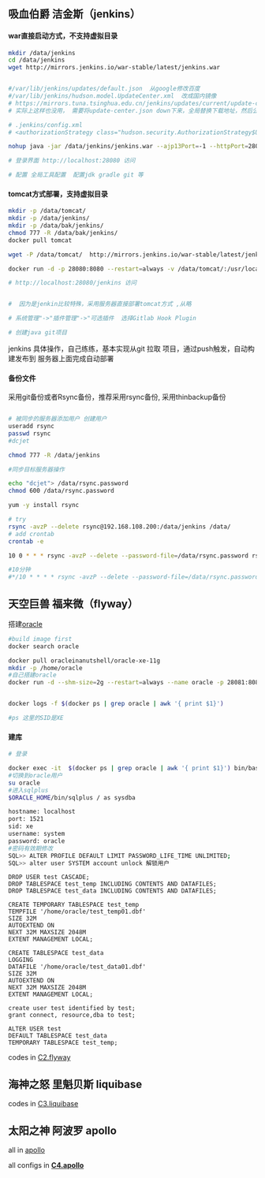 ## 吸血伯爵 洁金斯（jenkins）

#### war直接启动方式，不支持虚拟目录

```bash
mkdir /data/jenkins
cd /data/jenkins
wget http://mirrors.jenkins.io/war-stable/latest/jenkins.war


#/var/lib/jenkins/updates/default.json  从google修改百度
#/var/lib/jenkins/hudson.model.UpdateCenter.xml  改成国内镜像   
# https://mirrors.tuna.tsinghua.edu.cn/jenkins/updates/current/update-center.json
# 实际上这样也没用， 需要将update-center.json down下来，全局替换下载地址，然后公布出去如附件update-center.json

# .jenkins/config.xml
# <authorizationStrategy class="hudson.security.AuthorizationStrategy$Unsecured"/>

nohup java -jar /data/jenkins/jenkins.war --ajp13Port=-1 --httpPort=28080 1>/data/jenkins/send.out 2>&1 &

# 登录界面 http://localhost:28080 访问

# 配置 全局工具配置  配置jdk gradle git 等
```

#### tomcat方式部署，支持虚拟目录

```bash
mkdir -p /data/tomcat/
mkdir -p /data/jenkins/
mkdir -p /data/bak/jenkins/
chmod 777 -R /data/bak/jenkins/
docker pull tomcat

wget -P /data/tomcat/  http://mirrors.jenkins.io/war-stable/latest/jenkins.war 

docker run -d -p 28080:8080 --restart=always -v /data/tomcat/:/usr/local/tomcat/webapps/ -v /data/jenkins/:/root/.jenkins -v /data/bak/jenkins/:/data/bak/jenkins/ --name jenkins tomcat

# http://localhost:28080/jenkins 访问


#  因为是jenkin比较特殊，采用服务器直接部署tomcat方式 ,从略

```

```bash
# 系统管理"->"插件管理"->"可选插件  选择Gitlab Hook Plugin

# 创建java git项目
```

jenkins 具体操作，自己练练，基本实现从git 拉取 项目，通过push触发，自动构建发布到 服务器上面完成自动部署



#### 备份文件

采用git备份或者Rsync备份，推荐采用rsync备份, 采用thinbackup备份

```bash

# 被同步的服务器添加用户 创建用户
useradd rsync
passwd rsync
#dcjet

chmod 777 -R /data/jenkins

#同步目标服务器操作

echo "dcjet"> /data/rsync.password
chmod 600 /data/rsync.password

yum -y install rsync

# try
rsync -avzP --delete rsync@192.168.108.200:/data/jenkins /data/
# add crontab
crontab -e

10 0 * * * rsync -avzP --delete --password-file=/data/rsync.password rsync@192.168.108.200:/data/jenkins /data/

#10分钟
#*/10 * * * * rsync -avzP --delete --password-file=/data/rsync.password rsync@192.168.108.200:/data/jenkins /data/

```





## 天空巨兽 福来微（flyway）

搭建[oracle](https://github.com/oracle/docker-images/tree/master/OracleDatabase/SingleInstance)

```bash
#build image first
docker search oracle

docker pull oracleinanutshell/oracle-xe-11g
mkdir -p /home/oracle
#自己搭建oracle
docker run -d --shm-size=2g --restart=always --name oracle -p 28081:8080 -p 1521:1521 -v /home/oracle:/home/oracle oracleinanutshell/oracle-xe-11g 


docker logs -f $(docker ps | grep oracle | awk '{ print $1}')

#ps 这里的SID是XE

```

#### 建库

```bash
# 登录

docker exec -it  $(docker ps | grep oracle | awk '{ print $1}') bin/bash
#切换到oracle用户
su oracle 
#进入sqlplus
$ORACLE_HOME/bin/sqlplus / as sysdba 

hostname: localhost
port: 1521
sid: xe
username: system
password: oracle
#密码有效期修改
SQL>> ALTER PROFILE DEFAULT LIMIT PASSWORD_LIFE_TIME UNLIMITED; 
SQL>> alter user SYSTEM account unlock 解锁用户

```

```plsql
DROP USER test CASCADE;
DROP TABLESPACE test_temp INCLUDING CONTENTS AND DATAFILES;
DROP TABLESPACE test_data INCLUDING CONTENTS AND DATAFILES;

CREATE TEMPORARY TABLESPACE test_temp
TEMPFILE '/home/oracle/test_temp01.dbf'
SIZE 32M
AUTOEXTEND ON
NEXT 32M MAXSIZE 2048M
EXTENT MANAGEMENT LOCAL;

CREATE TABLESPACE test_data
LOGGING
DATAFILE '/home/oracle/test_data01.dbf'
SIZE 32M
AUTOEXTEND ON
NEXT 32M MAXSIZE 2048M
EXTENT MANAGEMENT LOCAL;

create user test identified by test; 
grant connect, resource,dba to test;

ALTER USER test
DEFAULT TABLESPACE test_data
TEMPORARY TABLESPACE test_temp;
```

codes in [C2.flyway](https://github.com/hyd-raiders/C2.flyway)



## 海神之怒 里魁贝斯 liquibase

codes in [C3.liquibase](https://github.com/hyd-raiders/C3.liquibase)





## 太阳之神 阿波罗 apollo

all in [apollo](https://github.com/ctripcorp/apollo)

all configs in  [**C4.apollo**](https://github.com/hyd-raiders/C4.apollo)